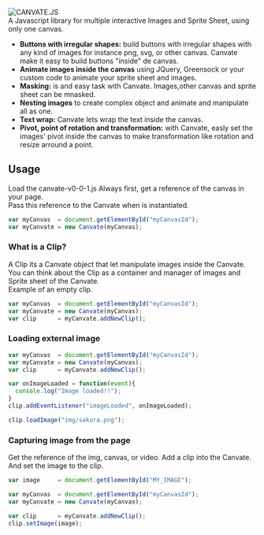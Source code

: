 
![CANVATE.JS](http://sakuracode.com/img/Ryu-github.svg)<br>
A Javascript library for multiple interactive Images and Sprite Sheet, using only one canvas.
- **Buttons with irregular shapes:** build buttons with irregular shapes with any kind of images for instance png, svg,  or other canvas. Canvate make it easy to build buttons "inside" de canvas.
- **Animate images inside the canvas**  using JQuery, Greensock or your custom code to animate your sprite sheet and images.
- **Masking:** is and easy task with Canvate. Images,other canvas and sprite sheet can be mnasked.
- **Nesting images** to create complex object and animate and manipulate all as one.
- **Text wrap:** Canvate lets wrap the text inside the canvas.
- **Pivot, point of rotation and transformation:** with Canvate, easly set the images' pivot inside the canvas to make transformation like rotation and resize arround a point.

## Usage
Load the canvate-v0-0-1.js
Always first, get a reference of the canvas in your page.<br>
Pass this reference to the Canvate when is instantiated.
```jsx
var myCanvas  = document.getElementById("myCanvasId");
var myCanvate = new Canvate(myCanvas);
```
### What is a Clip?
A Clip its a Canvate object that let manipulate images inside the Canvate.<br>
You can think about the Clip as a container and manager of images and Sprite sheet of the Canvate.<br>
Example of an empty clip.
```jsx
var myCanvas  = document.getElementById("myCanvasId");
var myCanvate = new Canvate(myCanvas);
var clip      = myCanvate.addNewClip();
```
### Loading external image
```jsx
var myCanvas  = document.getElementById("myCanvasId");
var myCanvate = new Canvate(myCanvas);
var clip      = myCanvate.addNewClip();

var onImageLoaded = function(event){
  console.log("Image loaded!!");
}
clip.addEventListener("imageLoaded", onImageLoaded);

clip.loadImage("img/sakura.png");
```
### Capturing image from the page
Get the reference of the img, canvas, or video. Add a clip into the Canvate.<br>
And set the image to the clip.
```jsx
var image     = document.getElementById("MY_IMAGE");

var myCanvas  = document.getElementById("myCanvasId");
var myCanvate = new Canvate(myCanvas);

var clip      = myCanvate.addNewClip();
clip.setImage(image);
```

